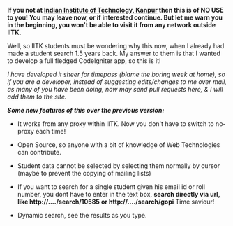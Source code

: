 **If you not at [Indian Institute of Technology, Kanpur](http://www.iitk.ac.in/) then this is of NO USE to you! You may leave now, or if interested continue. But let me warn you in the beginning, you won't be able to visit it from any network outside IITK.**

Well, so IITK students must be wondering why this now, when I already had made a student search 1.5 years back. My answer to them is that I wanted to develop a full fledged CodeIgniter app, so this is it!

*I have developed it sheer for timepass (blame the boring week at home), so if you are a developer, instead of suggesting edits/changes to me over mail, as many of you have been doing, now may send pull requests here, & I will add them to the site.*

***Some new features of this over the previous version:***

 - It works from any proxy within IITK. Now you don't have to switch to no-proxy each time!
 
 - Open Source, so anyone with a bit of knowledge of Web Technologies can contribute.
 
 - Student data cannot be selected by selecting them normally by cursor (maybe to prevent the copying of mailing lists)
 
 - If you want to search for a single student given his email id or roll number, you dont have to enter in the text box, **search directly via url, like http://..../search/10585 or http://..../search/gopi** Time saviour!
 
 - Dynamic search, see the results as you type.
